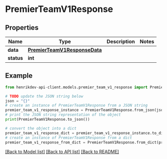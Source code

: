 # PremierTeamV1Response


## Properties

Name | Type | Description | Notes
------------ | ------------- | ------------- | -------------
**data** | [**PremierTeamV1ResponseData**](PremierTeamV1ResponseData.md) |  | 
**status** | **int** |  | 

## Example

```python
from henrikdev-api-client.models.premier_team_v1_response import PremierTeamV1Response

# TODO update the JSON string below
json = "{}"
# create an instance of PremierTeamV1Response from a JSON string
premier_team_v1_response_instance = PremierTeamV1Response.from_json(json)
# print the JSON string representation of the object
print(PremierTeamV1Response.to_json())

# convert the object into a dict
premier_team_v1_response_dict = premier_team_v1_response_instance.to_dict()
# create an instance of PremierTeamV1Response from a dict
premier_team_v1_response_from_dict = PremierTeamV1Response.from_dict(premier_team_v1_response_dict)
```
[[Back to Model list]](../README.md#documentation-for-models) [[Back to API list]](../README.md#documentation-for-api-endpoints) [[Back to README]](../README.md)


